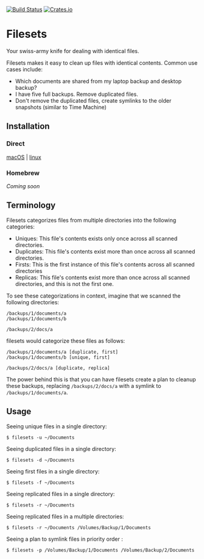 [![Build Status](https://travis-ci.com/brycecovert/filesets.svg?branch=master)](https://travis-ci.org/brycecovert/filesets)
[![Crates.io](https://img.shields.io/crates/v/filesets.svg)](https://crates.io/crates/filesets)

# Filesets

Your swiss-army knife for dealing with identical files. 

Filesets makes it easy to clean up files with identical contents. Common use cases include: 
* Which documents are shared from my laptop backup and desktop backup?
* I have five full backups. Remove duplicated files.
* Don't remove the duplicated files, create symlinks to the older snapshots (similar to Time Machine)

## Installation

### Direct

[macOS](https://github.com/brycecovert/filesets/releases/download/v0.1.0/filesets-x86_64-apple-darwin.tar.gz) | [linux](https://github.com/brycecovert/filesets/releases/download/v0.1.0/filesets-x86_64-unknown-linux-musl.tar.gz)


### Homebrew

_Coming soon_

## Terminology

Filesets categorizes files from multiple directories into the following categories:

* Uniques: This file's contents exists only once across all scanned directories.
* Duplicates: This file's contents exist more than once across all scanned directories.
* Firsts: This is the first instance of this file's contents across all scanned directories
* Replicas: This file's contents exist more than once across all scanned directories, and this is not the first one.

To see these categorizations in context, imagine that we scanned the following directories:
```
/backups/1/documents/a
/backups/1/documents/b

/backups/2/docs/a
```

filesets would categorize these files as follows:
```
/backups/1/documents/a [duplicate, first]
/backups/1/documents/b [unique, first]

/backups/2/docs/a [duplicate, replica]
```

The power behind this is that you can have filesets create a plan to cleanup these backups, replacing
`/backups/2/docs/a` with a symlink to `/backups/1/documents/a`.

## Usage

Seeing unique files in a single directory:
```
$ filesets -u ~/Documents
```

Seeing duplicated files in a single directory:
```
$ filesets -d ~/Documents
```

Seeing first files in a single directory:
```
$ filesets -f ~/Documents
```

Seeing replicated files in a single directory:
```
$ filesets -r ~/Documents
```

Seeing replicated files in a multiple directories:
```
$ filesets -r ~/Documents /Volumes/Backup/1/Documents
```

Seeing a plan to symlink files in priority order :
```
$ filesets -p /Volumes/Backup/1/Documents /Volumes/Backup/2/Documents
```




